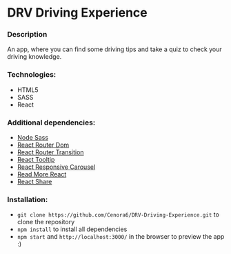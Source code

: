 # DRV Driving Experience

### Description
An app, where you can find some driving tips and take a quiz to check your driving knowledge.
 
### Technologies:
- HTML5
- SASS
- React

### Additional dependencies: 
- [Node Sass](https://www.npmjs.com/package/node-sass/)
- [React Router Dom](https://www.npmjs.com/package/react-router-dom/)
- [React Router Transition](https://www.npmjs.com/package/react-router-transition/)
- [React Tooltip](https://www.npmjs.com/package/react-tooltip/)
- [React Responsive Carousel](https://www.npmjs.com/package/react-responsive-carousel/)
- [Read More React](https://www.npmjs.com/package/read-more-react/)
- [React Share](https://www.npmjs.com/package/react-share/)

### Installation:

-  ```git clone https://github.com/Cenora6/DRV-Driving-Experience.git``` to clone the repository
- ```npm install``` to install all dependencies
- ```npm start``` and ```http://localhost:3000/``` in the browser to preview the app :)
